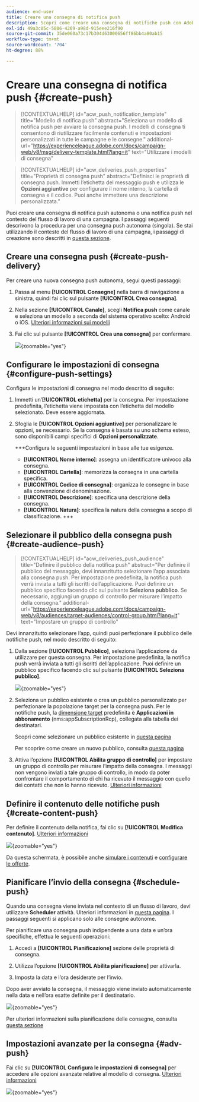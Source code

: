 ```yaml
---
audience: end-user
title: Creare una consegna di notifica push
description: Scopri come creare una consegna di notifiche push con Adobe Campaign Web
exl-id: 49a3c05c-5806-4269-a98d-915eee216f90
source-git-commit: 35de060a73c17b304d63000656ff86bb4a80ab15
workflow-type: tm+mt
source-wordcount: '704'
ht-degree: 88%

---
```


# Creare una consegna di notifica push {#create-push}

>[!CONTEXTUALHELP]
>id="acw_push_notification_template"
>title="Modello di notifica push"
>abstract="Seleziona un modello di notifica push per avviare la consegna push. I modelli di consegna ti consentono di riutilizzare facilmente contenuti e impostazioni personalizzati in tutte le campagne e le consegne."
>additional-url="https://experienceleague.adobe.com/docs/campaign-web/v8/msg/delivery-template.html?lang=it" text="Utilizzare i modelli di consegna"


>[!CONTEXTUALHELP]
>id="acw_deliveries_push_properties"
>title="Proprietà di consegna push"
>abstract="Definisci le proprietà di consegna push. Immetti l’etichetta del messaggio push e utilizza le **Opzioni aggiuntive** per configurare il nome interno, la cartella di consegna e il codice. Puoi anche immettere una descrizione personalizzata."

Puoi creare una consegna di notifica push autonoma o una notifica push nel contesto del flusso di lavoro di una campagna. I passaggi seguenti descrivono la procedura per una consegna push autonoma (singola). Se stai utilizzando il contesto del flusso di lavoro di una campagna, i passaggi di creazione sono descritti in [questa sezione](../workflows/activities/channels.md#create-a-delivery-in-a-campaign-workflow).

## Creare una consegna push {#create-push-delivery}

Per creare una nuova consegna push autonoma, segui questi passaggi:

1. Passa al menu **[!UICONTROL Consegne]** nella barra di navigazione a sinistra, quindi fai clic sul pulsante **[!UICONTROL Crea consegna]**.

1. Nella sezione **[!UICONTROL Canale]**, scegli **Notifica push** come canale e seleziona un modello a seconda del sistema operativo scelto: Android o iOS. [Ulteriori informazioni sui modelli](../msg/delivery-template.md)

1. Fai clic sul pulsante **[!UICONTROL Crea una consegna]** per confermare.

   ![](assets/push_create_1.png){zoomable="yes"}

## Configurare le impostazioni di consegna {#configure-push-settings}

Configura le impostazioni di consegna nel modo descritto di seguito:

1. Immetti un’**[!UICONTROL etichetta]** per la consegna. Per impostazione predefinita, l’etichetta viene impostata con l’etichetta del modello selezionato. Deve essere aggiornata.

1. Sfoglia le **[!UICONTROL Opzioni aggiuntive]** per personalizzare le opzioni, se necessario. Se la consegna è basata su uno schema esteso, sono disponibili campi specifici di **Opzioni personalizzate**.

   +++Configura le seguenti impostazioni in base alle tue esigenze.
   * **[!UICONTROL Nome interno]**: assegna un identificatore univoco alla consegna.
   * **[!UICONTROL Cartella]**: memorizza la consegna in una cartella specifica.
   * **[!UICONTROL Codice di consegna]**: organizza le consegne in base alla convenzione di denominazione.
   * **[!UICONTROL Descrizione]**: specifica una descrizione della consegna.
   * **[!UICONTROL Natura]**: specifica la natura della consegna a scopo di classificazione.
+++


## Selezionare il pubblico della consegna push {#create-audience-push}

>[!CONTEXTUALHELP]
>id="acw_deliveries_push_audience"
>title="Definire il pubblico della notifica push"
>abstract="Per definire il pubblico del messaggio, devi innanzitutto selezionare l’app associata alla consegna push. Per impostazione predefinita, la notifica push verrà inviata a tutti gli iscritti dell’applicazione. Puoi definire un pubblico specifico facendo clic sul pulsante **Seleziona pubblico**. Se necessario, aggiungi un gruppo di controllo per misurare l’impatto della consegna."
>additional-url="https://experienceleague.adobe.com/docs/campaign-web/v8/audiences/target-audiences/control-group.html?lang=it" text="Impostare un gruppo di controllo"


Devi innanzitutto selezionare l’app, quindi puoi perfezionare il pubblico delle notifiche push, nel modo descritto di seguito:

1. Dalla sezione **[!UICONTROL Pubblico]**, seleziona l’applicazione da utilizzare per questa consegna. Per impostazione predefinita, la notifica push verrà inviata a tutti gli iscritti dell’applicazione. Puoi definire un pubblico specifico facendo clic sul pulsante **[!UICONTROL Seleziona pubblico]**.

   ![](assets/push_create_2.png){zoomable="yes"}

1. Seleziona un pubblico esistente o crea un pubblico personalizzato per perfezionare la popolazione target per la consegna push. Per le notifiche push, la [dimensione target](../audience/about-recipients.md#targeting-dimensions) predefinita è **Applicazioni in abbonamento** (nms:appSubscriptionRcp), collegata alla tabella dei destinatari.

   Scopri come selezionare un pubblico esistente in [questa pagina](../audience/add-audience.md)

   Per scoprire come creare un nuovo pubblico, consulta [questa pagina](../audience/one-time-audience.md)

1. Attiva l’opzione **[!UICONTROL Abilita gruppo di controllo]** per impostare un gruppo di controllo per misurare l’impatto della consegna. I messaggi non vengono inviati a tale gruppo di controllo, in modo da poter confrontare il comportamento di chi ha ricevuto il messaggio con quello dei contatti che non lo hanno ricevuto. [Ulteriori informazioni](../audience/control-group.md)

## Definire il contenuto delle notifiche push {#create-content-push}

Per definire il contenuto della notifica, fai clic su **[!UICONTROL Modifica contenuto]**. [Ulteriori informazioni](content-push.md)

![](assets/push_create_5.png){zoomable="yes"}

Da questa schermata, è possibile anche [simulare i contenuti](../preview-test/preview-test.md) e [configurare le offerte](../msg/offers.md).

## Pianificare l’invio della consegna {#schedule-push}

Quando una consegna viene inviata nel contesto di un flusso di lavoro, devi utilizzare **Scheduler** attività. Ulteriori informazioni in [questa pagina](../workflows/activities/scheduler.md). I passaggi seguenti si applicano solo alle consegne autonome.

Per pianificare una consegna push indipendente a una data e un’ora specifiche, effettua le seguenti operazioni:

1. Accedi a **[!UICONTROL Pianificazione]** sezione delle proprietà di consegna.

1. Utilizza l’opzione **[!UICONTROL Abilita pianificazione]** per attivarla.

1. Imposta la data e l’ora desiderate per l’invio.

Dopo aver avviato la consegna, il messaggio viene inviato automaticamente nella data e nell’ora esatte definite per il destinatario.

![](assets/push_create_3.png){zoomable="yes"}

Per ulteriori informazioni sulla pianificazione delle consegne, consulta [questa sezione](../msg/gs-deliveries.md#gs-schedule)

## Impostazioni avanzate per la consegna {#adv-push}

Fai clic su **[!UICONTROL Configura le impostazioni di consegna]** per accedere alle opzioni avanzate relative al modello di consegna. [Ulteriori informazioni](../advanced-settings/delivery-settings.md)

![](assets/push_create_4.png){zoomable="yes"}
